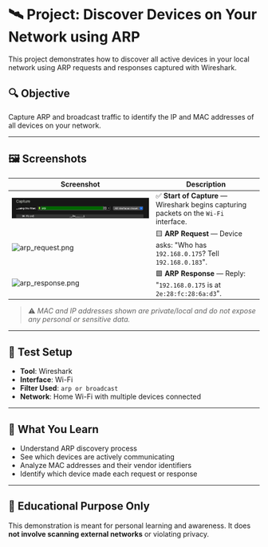 # 🛰️ Project: Discover Devices on Your Network using ARP

This project demonstrates how to discover all active devices in your local network using ARP requests and responses captured with Wireshark.

## 🔍 Objective
Capture ARP and broadcast traffic to identify the IP and MAC addresses of all devices on your network.

---

## 🖼️ Screenshots

| Screenshot | Description |
|-----------|-------------|
| ![start_capture_http.png](./start_capture_http.png) | ✅ **Start of Capture** — Wireshark begins capturing packets on the `Wi-Fi` interface. |
| ![arp_request.png](./Screenshot%202025-06-05%20at%204.03.08%E2%80%AFPM.png) | 🟨 **ARP Request** — Device asks: "Who has `192.168.0.175`? Tell `192.168.0.183`". |
| ![arp_response.png](./Screenshot%202025-06-05%20at%204.11.06%E2%80%AFPM.png) | 🟩 **ARP Response** — Reply: "`192.168.0.175` is at `2e:28:fc:28:6a:d3`". |

> ⚠️ *MAC and IP addresses shown are private/local and do not expose any personal or sensitive data.*

---

## 🧪 Test Setup
- **Tool**: Wireshark
- **Interface**: Wi-Fi
- **Filter Used**: `arp or broadcast`
- **Network**: Home Wi-Fi with multiple devices connected

---

## 🧠 What You Learn
- Understand ARP discovery process
- See which devices are actively communicating
- Analyze MAC addresses and their vendor identifiers
- Identify which device made each request or response

---

## 📌 Educational Purpose Only
This demonstration is meant for personal learning and awareness. It does **not involve scanning external networks** or violating privacy.


